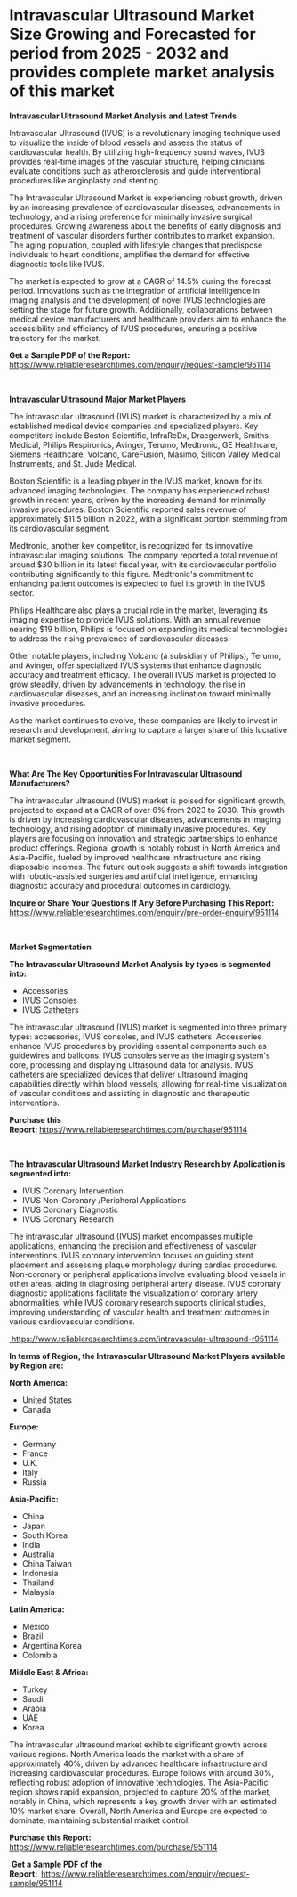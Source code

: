 <p><h1>Intravascular Ultrasound Market Size Growing and Forecasted for period from 2025 - 2032 and provides complete market analysis of this market</h1></p><p><strong>Intravascular Ultrasound Market Analysis and Latest Trends</strong></p>
<p><p>Intravascular Ultrasound (IVUS) is a revolutionary imaging technique used to visualize the inside of blood vessels and assess the status of cardiovascular health. By utilizing high-frequency sound waves, IVUS provides real-time images of the vascular structure, helping clinicians evaluate conditions such as atherosclerosis and guide interventional procedures like angioplasty and stenting.</p><p>The Intravascular Ultrasound Market is experiencing robust growth, driven by an increasing prevalence of cardiovascular diseases, advancements in technology, and a rising preference for minimally invasive surgical procedures. Growing awareness about the benefits of early diagnosis and treatment of vascular disorders further contributes to market expansion. The aging population, coupled with lifestyle changes that predispose individuals to heart conditions, amplifies the demand for effective diagnostic tools like IVUS.</p><p>The market is expected to grow at a CAGR of 14.5% during the forecast period. Innovations such as the integration of artificial intelligence in imaging analysis and the development of novel IVUS technologies are setting the stage for future growth. Additionally, collaborations between medical device manufacturers and healthcare providers aim to enhance the accessibility and efficiency of IVUS procedures, ensuring a positive trajectory for the market.</p></p>
<p><strong>Get a Sample PDF of the Report:&nbsp;</strong> <a href="https://www.reliableresearchtimes.com/enquiry/request-sample/951114?utm_campaign=3736&utm_medium=2&utm_source=Github&utm_content=ia&utm_term=17042025&utm_id=intravascular-ultrasound">https://www.reliableresearchtimes.com/enquiry/request-sample/951114</a></p>
<p>&nbsp;</p>
<p><strong>Intravascular Ultrasound Major Market Players</strong></p>
<p><p>The intravascular ultrasound (IVUS) market is characterized by a mix of established medical device companies and specialized players. Key competitors include Boston Scientific, InfraReDx, Draegerwerk, Smiths Medical, Philips Respironics, Avinger, Terumo, Medtronic, GE Healthcare, Siemens Healthcare, Volcano, CareFusion, Masimo, Silicon Valley Medical Instruments, and St. Jude Medical.</p><p>Boston Scientific is a leading player in the IVUS market, known for its advanced imaging technologies. The company has experienced robust growth in recent years, driven by the increasing demand for minimally invasive procedures. Boston Scientific reported sales revenue of approximately $11.5 billion in 2022, with a significant portion stemming from its cardiovascular segment.</p><p>Medtronic, another key competitor, is recognized for its innovative intravascular imaging solutions. The company reported a total revenue of around $30 billion in its latest fiscal year, with its cardiovascular portfolio contributing significantly to this figure. Medtronic's commitment to enhancing patient outcomes is expected to fuel its growth in the IVUS sector.</p><p>Philips Healthcare also plays a crucial role in the market, leveraging its imaging expertise to provide IVUS solutions. With an annual revenue nearing $19 billion, Philips is focused on expanding its medical technologies to address the rising prevalence of cardiovascular diseases.</p><p>Other notable players, including Volcano (a subsidiary of Philips), Terumo, and Avinger, offer specialized IVUS systems that enhance diagnostic accuracy and treatment efficacy. The overall IVUS market is projected to grow steadily, driven by advancements in technology, the rise in cardiovascular diseases, and an increasing inclination toward minimally invasive procedures.</p><p>As the market continues to evolve, these companies are likely to invest in research and development, aiming to capture a larger share of this lucrative market segment.</p></p>
<p>&nbsp;</p>
<p><strong>What Are The Key Opportunities For Intravascular Ultrasound Manufacturers?</strong></p>
<p><p>The intravascular ultrasound (IVUS) market is poised for significant growth, projected to expand at a CAGR of over 6% from 2023 to 2030. This growth is driven by increasing cardiovascular diseases, advancements in imaging technology, and rising adoption of minimally invasive procedures. Key players are focusing on innovation and strategic partnerships to enhance product offerings. Regional growth is notably robust in North America and Asia-Pacific, fueled by improved healthcare infrastructure and rising disposable incomes. The future outlook suggests a shift towards integration with robotic-assisted surgeries and artificial intelligence, enhancing diagnostic accuracy and procedural outcomes in cardiology.</p></p>
<p><strong>Inquire or Share Your Questions If Any Before Purchasing This Report:</strong> <a href="https://www.reliableresearchtimes.com/enquiry/pre-order-enquiry/951114?utm_campaign=3736&utm_medium=2&utm_source=Github&utm_content=ia&utm_term=17042025&utm_id=intravascular-ultrasound">https://www.reliableresearchtimes.com/enquiry/pre-order-enquiry/951114</a></p>
<p>&nbsp;</p>
<p><strong>Market Segmentation</strong></p>
<p><strong>The Intravascular Ultrasound Market Analysis by types is segmented into:</strong></p>
<p><ul><li>Accessories</li><li>IVUS Consoles</li><li>IVUS Catheters</li></ul></p>
<p><p>The intravascular ultrasound (IVUS) market is segmented into three primary types: accessories, IVUS consoles, and IVUS catheters. Accessories enhance IVUS procedures by providing essential components such as guidewires and balloons. IVUS consoles serve as the imaging system's core, processing and displaying ultrasound data for analysis. IVUS catheters are specialized devices that deliver ultrasound imaging capabilities directly within blood vessels, allowing for real-time visualization of vascular conditions and assisting in diagnostic and therapeutic interventions.</p></p>
<p><strong>Purchase this Report:&nbsp;</strong><a href="https://www.reliableresearchtimes.com/purchase/951114?utm_campaign=3736&utm_medium=2&utm_source=Github&utm_content=ia&utm_term=17042025&utm_id=intravascular-ultrasound">https://www.reliableresearchtimes.com/purchase/951114</a></p>
<p>&nbsp;</p>
<p><strong>The Intravascular Ultrasound Market Industry Research by Application is segmented into:</strong></p>
<p><ul><li>IVUS Coronary Intervention</li><li>IVUS Non-Coronary /Peripheral Applications</li><li>IVUS Coronary Diagnostic</li><li>IVUS Coronary Research</li></ul></p>
<p><p>The intravascular ultrasound (IVUS) market encompasses multiple applications, enhancing the precision and effectiveness of vascular interventions. IVUS coronary intervention focuses on guiding stent placement and assessing plaque morphology during cardiac procedures. Non-coronary or peripheral applications involve evaluating blood vessels in other areas, aiding in diagnosing peripheral artery disease. IVUS coronary diagnostic applications facilitate the visualization of coronary artery abnormalities, while IVUS coronary research supports clinical studies, improving understanding of vascular health and treatment outcomes in various cardiovascular conditions.</p></p>
<p><a href="https://www.reliableresearchtimes.com/intravascular-ultrasound-r951114?utm_campaign=3736&utm_medium=2&utm_source=Github&utm_content=ia&utm_term=17042025&utm_id=intravascular-ultrasound">&nbsp;https://www.reliableresearchtimes.com/intravascular-ultrasound-r951114</a></p>
<p><strong>In terms of Region, the Intravascular Ultrasound Market Players available by Region are:</strong></p>
<p>
    <p> <strong> North America: </strong>
        <ul>
            <li>United States</li>
            <li>Canada</li>
        </ul>
        </p> 
    <p> <strong> Europe: </strong>
        <ul>
            <li>Germany</li>
            <li>France</li>
            <li>U.K.</li>
            <li>Italy</li>
            <li>Russia</li>
        </ul>
        </p> 
    <p> <strong> Asia-Pacific: </strong>
        <ul>
            <li>China</li>
            <li>Japan</li>
            <li>South Korea</li>
            <li>India</li>
            <li>Australia</li>
            <li>China Taiwan</li>
            <li>Indonesia</li>
            <li>Thailand</li>
            <li>Malaysia</li>
        </ul>
        </p> 
    <p> <strong> Latin America: </strong>
        <ul>
            <li>Mexico</li>
            <li>Brazil</li>
            <li>Argentina Korea</li>
            <li>Colombia</li>
        </ul>
        </p> 
    <p> <strong> Middle East & Africa: </strong>
        <ul>
            <li>Turkey</li>
            <li>Saudi</li>
            <li>Arabia</li>
            <li>UAE</li>
            <li>Korea</li>
        </ul>
    </p>
    </p>
<p><p>The intravascular ultrasound market exhibits significant growth across various regions. North America leads the market with a share of approximately 40%, driven by advanced healthcare infrastructure and increasing cardiovascular procedures. Europe follows with around 30%, reflecting robust adoption of innovative technologies. The Asia-Pacific region shows rapid expansion, projected to capture 20% of the market, notably in China, which represents a key growth driver with an estimated 10% market share. Overall, North America and Europe are expected to dominate, maintaining substantial market control.</p></p>
<p><strong>Purchase this Report: </strong><a href="https://www.reliableresearchtimes.com/purchase/951114?utm_campaign=3736&utm_medium=2&utm_source=Github&utm_content=ia&utm_term=17042025&utm_id=intravascular-ultrasound">https://www.reliableresearchtimes.com/purchase/951114</a></p>
<p>&nbsp;<strong>Get a Sample PDF of the Report:&nbsp;&nbsp;</strong><a href="https://www.reliableresearchtimes.com/enquiry/request-sample/951114?utm_campaign=3736&utm_medium=2&utm_source=Github&utm_content=ia&utm_term=17042025&utm_id=intravascular-ultrasound">https://www.reliableresearchtimes.com/enquiry/request-sample/951114</a></p>
<p><strong></strong></p>
<p><p></p><p></p><p></p></p>